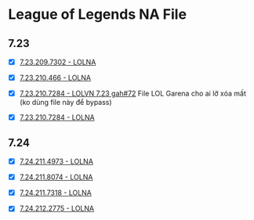 # League of Legends NA File

## 7.23

- [x] [7.23.209.7302 - LOLNA](https://raw.githubusercontent.com/IoT-VN/League-of-Legends/master/7.23/7.23.209.7302/League%20of%20Legends.exe)

- [x] [7.23.210.466 - LOLNA](https://raw.githubusercontent.com/IoT-VN/League-of-Legends/master/7.23/7.23.210.466/League%20of%20Legends.exe)

- [x] [7.23.210.7284 - LOLVN 7.23 gah#72](https://raw.githubusercontent.com/IoT-VN/League-of-Legends/master/7.23/7.23.210.7284/League%20of%20Legends.exe) File LOL Garena cho ai lỡ xóa mất (ko dùng file này để bypass)

- [x] [7.23.210.7284 - LOLNA](https://raw.githubusercontent.com/IoT-VN/League-of-Legends/master/7.23/7.23.210.7284_LOL%20NA/League%20of%20Legends.exe)

## 7.24

- [x] [7.24.211.4973 - LOLNA](https://raw.githubusercontent.com/IoT-VN/League-of-Legends/master/7.24/7.24.211.4973/League%20of%20Legends.exe)

- [x] [7.24.211.8074 - LOLNA](https://raw.githubusercontent.com/IoT-VN/League-of-Legends/master/7.24/7.24.211.8074/League%20of%20Legends.exe)

- [x] [7.24.211.7318 - LOLNA](https://raw.githubusercontent.com/IoT-VN/League-of-Legends/master/master/7.24/7.24.211.7318/League%20of%20Legends.exe)

- [x] [7.24.212.2775 - LOLNA](https://raw.githubusercontent.com/IoT-VN/League-of-Legends/master/master/7.24/7.24.212.2775/League%20of%20Legends.exe)





